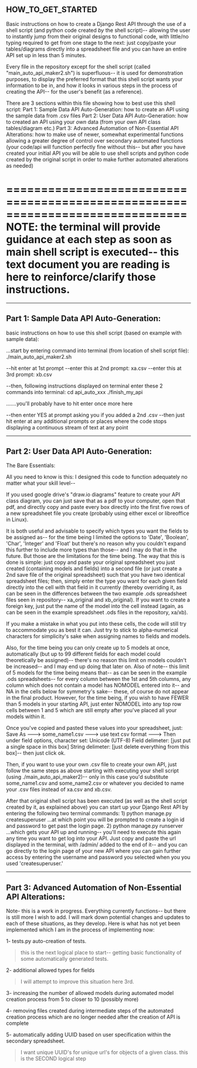 HOW_TO_GET_STARTED
-----------------

Basic instructions on how to create a Django Rest API through the use of a shell script (and python code created *by* the shell script)-- allowing the user to instantly jump from their original designs to functional code, with little/no typing required to get from one stage to the next: just copy/paste your tables/diagrams directly into a spreadsheet file and you can have an entire API set up in less than 5 minutes.


Every file in the repository except for the shell script (called "main_auto_api_maker2.sh") is superfluous-- it is used for demonstration purposes, to display the preferred format that this shell script wants your information to be in, and how it looks in various steps in the process of creating the API-- for the user's benefit (as a reference).


There are 3 sections within this file showing how to best use this shell script:
Part 1: Sample Data API Auto-Generation: how to create an API using the sample data from .csv files
Part 2: User Data API Auto-Generation: how to created an API using your *own* data (from your own API class tables/diagram etc.)
Part 3: Advanced Automation of Non-Essential API Alterations: how to make use of newer, somewhat experimental functions allowing a greater degree of control over secondary automated functions (your code/api will function perfectly fine without this-- but after you have created your initial API you will be able to use shell scripts and python code created by the original script in order to make further automated alterations as needed)


==============================================================================
NOTE: the terminal will provide guidance at each step as soon as main shell script is executed-- this text document you are reading is here to reinforce/clarify those instructions.
==============================================================================

------------------------------------------------------------------------------
Part 1: Sample Data API Auto-Generation:
-----------------------------------------

basic instructions on how to use this shell script (based on example with sample data):

...start by entering command into terminal (from location of shell script file):
./main_auto_api_maker2.sh

--hit enter at 1st prompt
--enter this at 2nd prompt:
xa.csv
--enter this at 3rd prompt:
xb.csv

--then, following instructions displayed on terminal enter these 2 commands into terminal:
cd api_auto_xxx
./finish_my_api

.......you'll probably have to hit enter once more here

--then enter YES at prompt asking you if you added a 2nd .csv
--then just hit enter at any additional prompts or places where the code stops displaying a continuous stream of text at any point



------------------------------------------------------------------------------
Part 2: User Data API Auto-Generation:
-----------------------------------------

The Bare Essentials:

All you need to know is this: I designed this code to function adequately no matter what your skill level--

If you used google drive's "draw.io diagrams" feature to create your API class diagram, you can just save that as a pdf to your computer, open that pdf, and directly copy and paste every box directly into the first five rows of a new spreadsheet file you create (probably using either excel or libreoffice in Linux).

It is both useful and advisable to specify which types you want the fields to be assigned as-- for the time being I limited the options to 'Date', 'Boolean', 'Char',
'Integer' and 'Float' but there's no reason why you couldn't expand this further to include more types than those-- and I may do that in the future.  But those are the limitations for the time being.  The way that this is done is simple: just copy and paste your original spreadsheet you just created (containing models and fields) into a second file (or just create a 2nd save file of the original spreadsheet) such that you have two identical spreadsheet files; then, simply enter the type you want for each given field directly into the cell with that field in it currently (thereby overriding it, as can be seen in the differences between the two example .ods spreadsheet files seen in repository-- xa_original and xb_original).  If you want to create a foreign key, just put the name of the model into the cell instead (again, as can be seen in the example spreadsheet .ods files in the repository, xa/xb).

If you make a mistake in what you put into these cells, the code will still try to accommodate you as best it can.  Just try to stick to alpha-numerical characters for simplicity's sake when assigning names to fields and models.  

Also, for the time being you can only create up to 5 models at once, automatically (but up to 99 different fields for each model could theoretically be assigned)-- there's no reason this limit on models couldn't be increased-- and I may end up doing that later on.  Also of note-- this limit of 5 models for the time being means that-- as can be seen in the example .ods spreadsheets-- for every column between the 1st and 5th columns, any column which does not contain a model has NOMODEL entered into it-- and NA in the cells below for symmetry's sake-- these, of course do not appear in the final product.  However, for the time being, if you wish to have FEWER than 5 models in your starting API, just enter NOMODEL into any top row cells between 1 and 5 which are still empty after you've placed all your models within it.

Once you've copied and pasted these values into your spreadsheet, just: Save As ---> some_name1.csv ---> use text csv format ---> Then under field options, character set: Unicode (UTF-8) Field delimeter: [just put a single space in this box] String delimeter: [just delete everything from this box]-- then just click ok.

Then, if you want to use your own .csv file to create your own API, just follow the same steps as above starting with executing your shell script (using ./main_auto_api_maker2)-- only in this case you'd substitute some_name1.csv and some_name2.csv or whatever you decided to name your .csv files instead of xa.csv and xb.csv.  

After that original shell script has been executed (as well as the shell script created by it, as explained above) you can start up your Django Rest API by entering the following two terminal commands:
1)
python manage.py createsuperuser
...at which point you will be prompted to create a login id and password to get past the login page.
2)
python manage.py runserver
...which gets your API up and running-- you'll need to execute this again any time you want to get log into your API.  Just copy and paste the url displayed in the terminal, with /admin/ added to the end of it-- and you can go directly to the login page of your new API where you can gain further access by entering the username and password you selected when you you used 'createsuperuser.'




------------------------------------------------------------------------------
Part 3: Advanced Automation of Non-Essential API Alterations:
-----------------------------------------

Note- this is a work in progress.  Everything currently functions-- but there is still more I wish to add.  I will mark down potential changes and updates to each of these situations, as they develop.  Here is what has not yet been implemented which I am in the process of implementing now:

1- tests.py auto-creation of tests.
  > this is the next logical place to start-- getting basic functionality of some automatically generated tests.

2- additional allowed types for fields
  > I will attempt to improve this situation here 3rd.

3- increasing the number of allowed models during automated model creation process from 5 to closer to 10 (possibly more)
  >

4- removing files created during intermediate steps of the automated creation process which are no longer needed after the creation of API is complete
  >

5- automatically adding UUID based on user specification within the secondary spreadsheet.
  > I want unique UUID's for unique url's for objects of a given class.
  > this is the SECOND logical step
